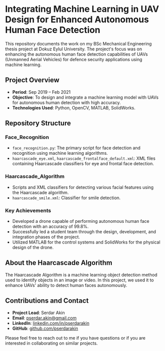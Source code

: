 # Integrating Machine Learning in UAV Design for Enhanced Autonomous Human Face Detection

This repository documents the work on my BSc Mechanical Engineering thesis project at Dokuz Eylul University. The project's focus was on enhancing the autonomous human face detection capabilities of UAVs (Unmanned Aerial Vehicles) for defence security applications using machine learning.

## Project Overview

- **Period**: Sep 2019 – Feb 2021
- **Objective**: To design and integrate a machine learning model with UAVs for autonomous human detection with high accuracy.
- **Technologies Used**: Python, OpenCV, MATLAB, SolidWorks.

## Repository Structure

### Face_Recognition
- `face_recognition.py`: The primary script for face detection and recognition using machine learning algorithms.
- `haarcascade_eye.xml`, `haarcascade_frontalface_default.xml`: XML files containing Haarcascade classifiers for eye and frontal face detection.

### Haarcascade_Algorithm
- Scripts and XML classifiers for detecting various facial features using the Haarcascade algorithm.
- `haarcascade_smile.xml`: Classifier for smile detection.

### Key Achievements
- Developed a drone capable of performing autonomous human face detection with an accuracy of 99.8%.
- Successfully led a student team through the design, development, and integration phases of the project.
- Utilized MATLAB for the control systems and SolidWorks for the physical design of the drone.

## About the Haarcascade Algorithm

The Haarcascade Algorithm is a machine learning object detection method used to identify objects in an image or video. In this project, we used it to enhance UAVs' ability to detect human faces autonomously.

## Contributions and Contact

- **Project Lead**: Serdar Akin
- **Email**: [pserdar.akin@gmail.com](mailto:pserdar.akin@gmail.com)
- **LinkedIn**: [linkedin.com/in/pserdarakin](https://linkedin.com/in/pserdarakin)
- **GitHub**: [github.com/pserdarakin](https://github.com/pserdarakin)

Please feel free to reach out to me if you have questions or if you are interested in collaborating on similar projects.
